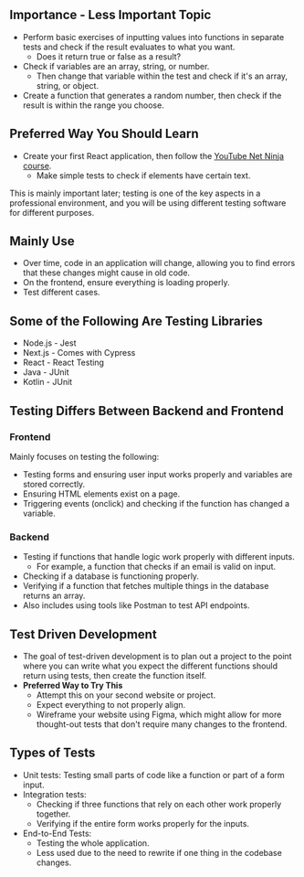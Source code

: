 ## Importance - Less Important Topic

- Perform basic exercises of inputting values into functions in separate tests and check if the result evaluates to what you want.
    - Does it return true or false as a result?
- Check if variables are an array, string, or number.
    - Then change that variable within the test and check if it's an array, string, or object.
- Create a function that generates a random number, then check if the result is within the range you choose.

## Preferred Way You Should Learn

- Create your first React application, then follow the [YouTube Net Ninja course](https://www.youtube.com/watch?v=7dTTFW7yACQ&list=PL4cUxeGkcC9gm4_-5UsNmLqMosM-dzuvQ).
  - Make simple tests to check if elements have certain text.

This is mainly important later; testing is one of the key aspects in a professional environment, and you will be using different testing software for different purposes.

## Mainly Use

- Over time, code in an application will change, allowing you to find errors that these changes might cause in old code.
- On the frontend, ensure everything is loading properly.
- Test different cases.

## Some of the Following Are Testing Libraries

- Node.js - Jest
- Next.js - Comes with Cypress
- React - React Testing
- Java - JUnit
- Kotlin - JUnit

## Testing Differs Between Backend and Frontend

### Frontend

Mainly focuses on testing the following:

- Testing forms and ensuring user input works properly and variables are stored correctly.
- Ensuring HTML elements exist on a page.
- Triggering events (onclick) and checking if the function has changed a variable.

### Backend

- Testing if functions that handle logic work properly with different inputs.
    - For example, a function that checks if an email is valid on input.
- Checking if a database is functioning properly.
- Verifying if a function that fetches multiple things in the database returns an array.
- Also includes using tools like Postman to test API endpoints.

## Test Driven Development

- The goal of test-driven development is to plan out a project to the point where you can write what you expect the different functions should return using tests, then create the function itself.
- **Preferred Way to Try This**
    - Attempt this on your second website or project.
    - Expect everything to not properly align.
    - Wireframe your website using Figma, which might allow for more thought-out tests that don't require many changes to the frontend.

## Types of Tests

- Unit tests: Testing small parts of code like a function or part of a form input.
- Integration tests:
    - Checking if three functions that rely on each other work properly together.
    - Verifying if the entire form works properly for the inputs.
- End-to-End Tests:
    - Testing the whole application.
    - Less used due to the need to rewrite if one thing in the codebase changes.
